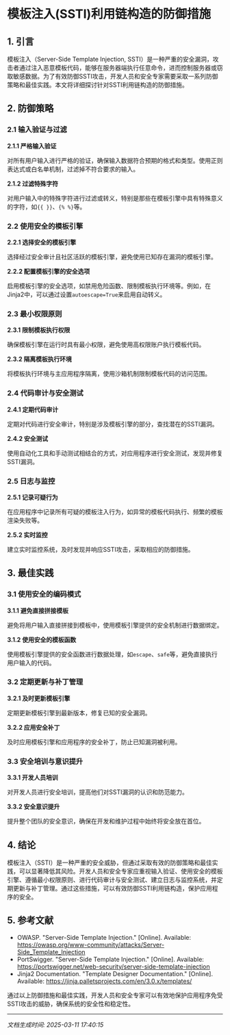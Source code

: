 # 模板注入(SSTI)利用链构造的防御措施

## 1. 引言

模板注入（Server-Side Template Injection, SSTI）是一种严重的安全漏洞，攻击者通过注入恶意模板代码，能够在服务器端执行任意命令，进而控制服务器或窃取敏感数据。为了有效防御SSTI攻击，开发人员和安全专家需要采取一系列防御策略和最佳实践。本文将详细探讨针对SSTI利用链构造的防御措施。

## 2. 防御策略

### 2.1 输入验证与过滤

**2.1.1 严格输入验证**

对所有用户输入进行严格的验证，确保输入数据符合预期的格式和类型。使用正则表达式或白名单机制，过滤掉不符合要求的输入。

**2.1.2 过滤特殊字符**

对用户输入中的特殊字符进行过滤或转义，特别是那些在模板引擎中具有特殊意义的字符，如`{{ }}`、`{% %}`等。

### 2.2 使用安全的模板引擎

**2.2.1 选择安全的模板引擎**

选择经过安全审计且社区活跃的模板引擎，避免使用已知存在漏洞的模板引擎。

**2.2.2 配置模板引擎的安全选项**

启用模板引擎的安全选项，如禁用危险函数、限制模板执行环境等。例如，在Jinja2中，可以通过设置`autoescape=True`来启用自动转义。

### 2.3 最小权限原则

**2.3.1 限制模板执行权限**

确保模板引擎在运行时具有最小权限，避免使用高权限账户执行模板代码。

**2.3.2 隔离模板执行环境**

将模板执行环境与主应用程序隔离，使用沙箱机制限制模板代码的访问范围。

### 2.4 代码审计与安全测试

**2.4.1 定期代码审计**

定期对代码进行安全审计，特别是涉及模板引擎的部分，查找潜在的SSTI漏洞。

**2.4.2 安全测试**

使用自动化工具和手动测试相结合的方式，对应用程序进行安全测试，发现并修复SSTI漏洞。

### 2.5 日志与监控

**2.5.1 记录可疑行为**

在应用程序中记录所有可疑的模板注入行为，如异常的模板代码执行、频繁的模板渲染失败等。

**2.5.2 实时监控**

建立实时监控系统，及时发现并响应SSTI攻击，采取相应的防御措施。

## 3. 最佳实践

### 3.1 使用安全的编码模式

**3.1.1 避免直接拼接模板**

避免将用户输入直接拼接到模板中，使用模板引擎提供的安全机制进行数据绑定。

**3.1.2 使用安全的模板函数**

使用模板引擎提供的安全函数进行数据处理，如`escape`、`safe`等，避免直接执行用户输入的代码。

### 3.2 定期更新与补丁管理

**3.2.1 及时更新模板引擎**

定期更新模板引擎到最新版本，修复已知的安全漏洞。

**3.2.2 应用安全补丁**

及时应用模板引擎和应用程序的安全补丁，防止已知漏洞被利用。

### 3.3 安全培训与意识提升

**3.3.1 开发人员培训**

对开发人员进行安全培训，提高他们对SSTI漏洞的认识和防范能力。

**3.3.2 安全意识提升**

提升整个团队的安全意识，确保在开发和维护过程中始终将安全放在首位。

## 4. 结论

模板注入（SSTI）是一种严重的安全威胁，但通过采取有效的防御策略和最佳实践，可以显著降低其风险。开发人员和安全专家应重视输入验证、使用安全的模板引擎、遵循最小权限原则、进行代码审计与安全测试、建立日志与监控系统，并定期更新与补丁管理。通过这些措施，可以有效防御SSTI利用链构造，保护应用程序的安全。

## 5. 参考文献

- OWASP. "Server-Side Template Injection." [Online]. Available: https://owasp.org/www-community/attacks/Server-Side_Template_Injection
- PortSwigger. "Server-Side Template Injection." [Online]. Available: https://portswigger.net/web-security/server-side-template-injection
- Jinja2 Documentation. "Template Designer Documentation." [Online]. Available: https://jinja.palletsprojects.com/en/3.0.x/templates/

通过以上防御措施和最佳实践，开发人员和安全专家可以有效地保护应用程序免受SSTI攻击的威胁，确保系统的安全性和稳定性。

---

*文档生成时间: 2025-03-11 17:40:15*
